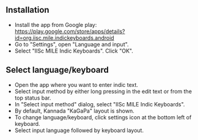 ## Installation ##
  * Install the app from Google play: https://play.google.com/store/apps/details?id=org.iisc.mile.indickeyboards.android
  * Go to "Settings", open "Language and input".
  * Select "IISc MILE Indic Keyboards". Click "OK".

## Select language/keyboard ##
  * Open the app where you want to enter indic text.
  * Select input method by either long pressing in the edit text or from the top status bar.
  * In "Select input method" dialog, select "IISc MILE Indic Keyboards".
  * By default, Kannada "KaGaPa" layout is shown.
  * To change language/keyboard, click settings icon at the bottom left of keyboard.
  * Select input language followed by keyboard layout.